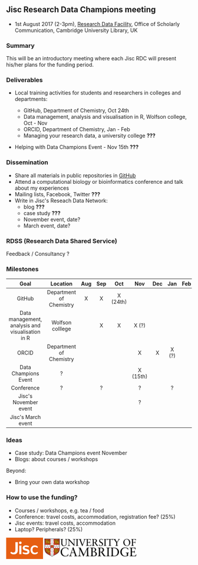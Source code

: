 
## Jisc Research Data Champions meeting

- 1st August 2017 (2-3pm), [Research Data Facility](http://www.data.cam.ac.uk/), Office of Scholarly Communication, Cambridge University Library, UK


### Summary

This will be an introductory meeting where each Jisc RDC will present his/her plans for the funding period.


### Deliverables

- Local training activities for students and researchers in colleges and departments:
  - GitHub, Department of Chemistry, Oct 24th
  - Data management, analysis and visualisation in R, Wolfson college, Oct - Nov
  - ORCID, Department of Chemistry, Jan - Feb
  - Managing your research data, a university college **???**


- Helping with Data Champions Event - Nov 15th **???**


### Dissemination

- Share all materials in public repositories in [GitHub](https://github.com/semacu/training/)
- Attend a computational biology or bioinformatics conference and talk about my experiences
- Mailing lists, Facebook, Twitter **???**
- Write in Jisc's Reseach Data Network:
  - blog **???**
  - case study **???**
  - November event, date?
  - March event, date?


### RDSS (Research Data Shared Service)

Feedback / Consultancy ?


### Milestones


| Goal | Location | Aug | Sep | Oct | Nov | Dec | Jan | Feb | Mar |
| :---: | :---: | :---: | :---: | :---: | :---: | :---: | :---: | :---: | :---: |
| GitHub | Department of Chemistry | X | X | X (24th) |  |  |  |  |  |
| Data management, analysis and visualisation in R | Wolfson colllege |  | X | X | X (?) |  |  |  |  |
| ORCID | Department of Chemistry |  |  |  | X | X | X (?) |  |  |
| Data Champions Event | ? |  |  |  | X (15th) |  |  |  |  |
| Conference | ? |  | ? |  | ? |  | ? |  | ? |
| Jisc's November event |  |  |  |  | ? |  |  |  |  |
| Jisc's March event |  |  |  |  |  |  |  |  | ? |



### Ideas

- Case study: Data Champions event November
- Blogs: about courses / workshops

Beyond:
- Bring your own data workshop


### How to use the funding?

- Courses / workshops, e.g. tea / food
- Conference: travel costs, accommodation, registration fee? (25%)
- Jisc events: travel costs, accommodation
- Laptop? Peripherals? (25%)


<img src=Jisc_logo.png width="100"> <img src=UniversityCambridge_logo.png width="250">
